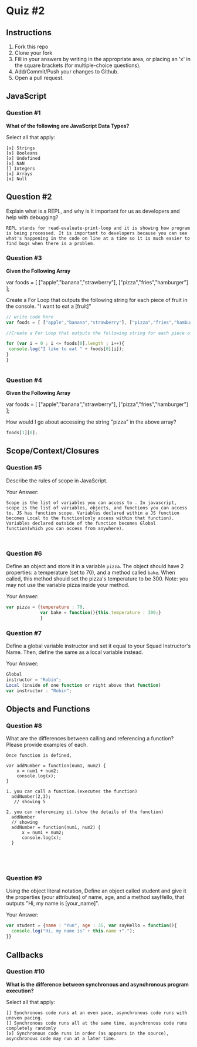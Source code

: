 # Quiz #2

## Instructions

1. Fork this repo
2. Clone your fork
3. Fill in your answers by writing in the appropriate area, or placing an 'x' in
the square brackets (for multiple-choice questions).
4. Add/Commit/Push your changes to Github.
5. Open a pull request.

## JavaScript

### Question #1

**What of the following are JavaScript Data Types?**

Select all that apply:
```
[x] Strings
[x] Booleans
[x] Undefined
[x] NaN
[] Integers
[x] Arrays
[x] Null
```

## Question #2

Explain what is a REPL, and why is it important for us as developers and help with debugging?

```text
REPL stands for read-evaluate-print-loop and it is showing how program is being processed. It is important to developers because you can see what's happening in the code on line at a time so it is much easier to find bugs when there is a problem.
```
### Question #3

**Given the Following Array**

var foods = [ ["apple","banana","strawberry"], ["pizza","fries","hamburger"] ];

Create a For Loop that outputs the following string for each piece of fruit in the console. "I want to eat a [fruit]"

```js
// write code here
var foods = [ ["apple","banana","strawberry"], ["pizza","fries","hamburger"] ];

//Create a For Loop that outputs the following string for each piece of fruit in the console. "I want to eat a [fruit]"

for (var i = 0 ; i <= foods[0].length ; i++){
 console.log("I like to eat " + foods[0][i]);
}
}



```
### Question #4

**Given the Following Array**

var foods = [ ["apple","banana","strawberry"], ["pizza","fries","hamburger"] ];

How would I go about accessing the string "pizza" in the above array?

```js
foods[1][0];
```

## Scope/Context/Closures

### Question #5

Describe the rules of scope in JavaScript.


Your Answer:
```text
Scope is the list of variables you can access to . In javascript, scope is the list of variables, objects, and functions you can access to. JS has function scope. Variables declared within a JS function becomes Local to the function(only access within that function). Variables declared outside of the function becomes Global function(which you can access from anywhere).



```

### Question #6

Define an object and store it in a variable `pizza`. The object should have 2
properties: a temperature (set to 70), and a method called `bake`. When called,
this method should set the pizza's temperature to be 300. Note: you may not use
the variable pizza inside your method.

Your Answer:
```js
var pizza = {temperature : 70,
             var bake = function(){this.temperature : 300;}
             }

```

### Question #7

Define a global variable instructor and set it equal to your Squad Instructor's Name. Then, define the same as a local variable instead.

Your Answer:
```js
Global
instructor = "Robin";
Local (inside of one function or right above that function)
var instructor : "Robin";
```

## Objects and Functions

### Question #8

What are the differences between calling and referencing a function? Please provide examples of each.



```text
Once function is defined,

var addNumber = function(num1, num2) {
    x = num1 + num2;
    console.log(x);
}

1. you can call a function.(executes the function)
  addNumber(2,3);
   // showing 5

2. you can referencing it.(show the details of the function)
  addNumber
  // showing
  addNumber = function(num1, num2) {
      x = num1 + num2;
      console.log(x);
  }





```
### Question #9

Using the object literal notation, Define an object called student and give it the properties (your attributes) of name, age, and a method sayHello, that outputs "Hi, my name is [your_name]".

Your Answer:
```js
var student = {name : "Yun", age : 35, var sayHello = function(){
  console.log("Hi, my name is" + this.name +".");
}}
```

## Callbacks

### Question #10

**What is the difference between synchronous and asynchronous program execution?**

Select all that apply:
```
[] Synchronous code runs at an even pace, asynchronous code runs with uneven pacing.
[] Synchronous code runs all at the same time, asynchronous code runs completely randomly
[x] Synchronous code runs in order (as appears in the source), asynchronous code may run at a later time.
```
